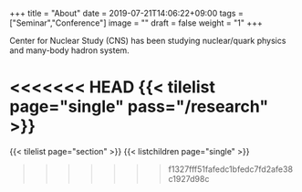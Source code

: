 +++
title =  "About"
date = 2019-07-21T14:06:22+09:00
tags = ["Seminar","Conference"]
image = ""
draft = false
weight = "1"
+++

Center for Nuclear Study (CNS) has been studying nuclear/quark physics and many-body hadron system.

<<<<<<< HEAD
{{< tilelist page="single" pass="/research" >}}
=======
{{< tilelist page="section" >}}
{{< listchildren page="single" >}}
>>>>>>> f1327fff51fafedc1bfedc7fd2afe38c1927d98c
